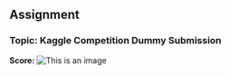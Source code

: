 ## Assignment 
### Topic: Kaggle Competition Dummy Submission

**Score:**
![This is an image](/Img01.jpg)